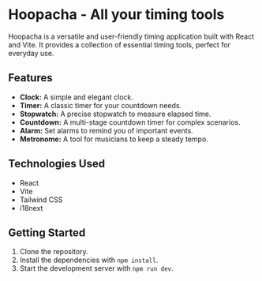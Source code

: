 # Hoopacha - All your timing tools

Hoopacha is a versatile and user-friendly timing application built with React and Vite. It provides a collection of essential timing tools, perfect for everyday use.

## Features

- **Clock:** A simple and elegant clock.
- **Timer:** A classic timer for your countdown needs.
- **Stopwatch:** A precise stopwatch to measure elapsed time.
- **Countdown:** A multi-stage countdown timer for complex scenarios.
- **Alarm:** Set alarms to remind you of important events.
- **Metronome:** A tool for musicians to keep a steady tempo.

## Technologies Used

- React
- Vite
- Tailwind CSS
- i18next

## Getting Started

1. Clone the repository.
2. Install the dependencies with `npm install`.
3. Start the development server with `npm run dev`.